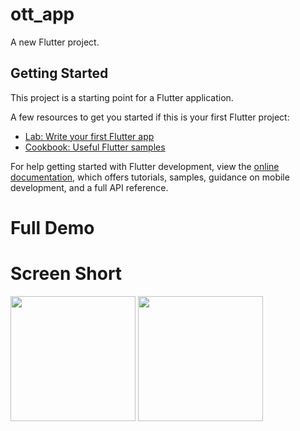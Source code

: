 # ott_app

A new Flutter project.

## Getting Started

This project is a starting point for a Flutter application.

A few resources to get you started if this is your first Flutter project:

- [Lab: Write your first Flutter app](https://docs.flutter.dev/get-started/codelab)
- [Cookbook: Useful Flutter samples](https://docs.flutter.dev/cookbook)

For help getting started with Flutter development, view the
[online documentation](https://docs.flutter.dev/), which offers tutorials,
samples, guidance on mobile development, and a full API reference.


# Full Demo


# Screen Short
<img src = "https://user-images.githubusercontent.com/114761517/235132725-721d88b3-c962-40b1-af47-0b87b8e55bd6.png" width = "200px">
<img src = "https://user-images.githubusercontent.com/114761517/235132944-395f7e8b-2007-430d-97b1-8920a939993b.png" width = "200px">
